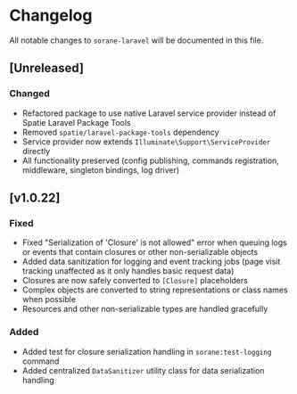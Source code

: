 # Changelog

All notable changes to `sorane-laravel` will be documented in this file.

## [Unreleased]

### Changed
- Refactored package to use native Laravel service provider instead of Spatie Laravel Package Tools
- Removed `spatie/laravel-package-tools` dependency
- Service provider now extends `Illuminate\Support\ServiceProvider` directly
- All functionality preserved (config publishing, commands registration, middleware, singleton bindings, log driver)

## [v1.0.22]

### Fixed
- Fixed "Serialization of 'Closure' is not allowed" error when queuing logs or events that contain closures or other non-serializable objects
- Added data sanitization for logging and event tracking jobs (page visit tracking unaffected as it only handles basic request data)
- Closures are now safely converted to `[Closure]` placeholders
- Complex objects are converted to string representations or class names when possible
- Resources and other non-serializable types are handled gracefully

### Added
- Added test for closure serialization handling in `sorane:test-logging` command
- Added centralized `DataSanitizer` utility class for data serialization handling